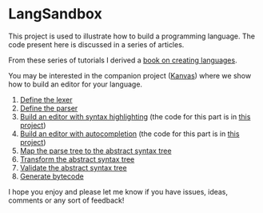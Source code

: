# LangSandbox

This project is used to illustrate how to build a programming language. The code present here is discussed in a series of articles.

From these series of tutorials I derived a [book on creating languages](https://tomassetti.me/create-languages).


You may be interested in the companion project ([Kanvas](https://github.com/ftomassetti/kanvas)) where we show how to build an editor for your language.

1. [Define the lexer](https://tomassetti.me/getting-started-with-antlr-building-a-simple-expression-language/)
2. [Define the parser](https://tomassetti.me/building-and-testing-a-parser-with-antlr-and-kotlin/)
3. [Build an editor with syntax highlighting]() (the code for this part is in [this project](https://github.com/ftomassetti/kanvas))
4. [Build an editor with autocompletion]() (the code for this part is in [this project](https://github.com/ftomassetti/kanvas))
5. [Map the parse tree to the abstract syntax tree](https://tomassetti.me/parse-tree-abstract-syntax-tree/)
6. [Transform the abstract syntax tree](https://tomassetti.me/model-to-model-transformations/)
7. [Validate the abstract syntax tree](https://tomassetti.me/building-compiler-language-validation/)
8. [Generate bytecode](https://tomassetti.me/generating-bytecode/)

I hope you enjoy and please let me know if you have issues, ideas, comments or any sort of feedback!

